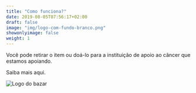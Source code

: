 ```yaml
---
title: "Como funciona?"
date: 2019-08-05T07:56:17+02:00
draft: false
image: "img/logo-com-fundo-branco.png"
showonlyimage: false
weight: 1
---
```


Você pode retirar o item ou doá-lo para a instituição de apoio ao câncer que estamos apoiando.

Saiba mais aqui.

<!--more-->

![Logo do bazar](/img/logo.png)
